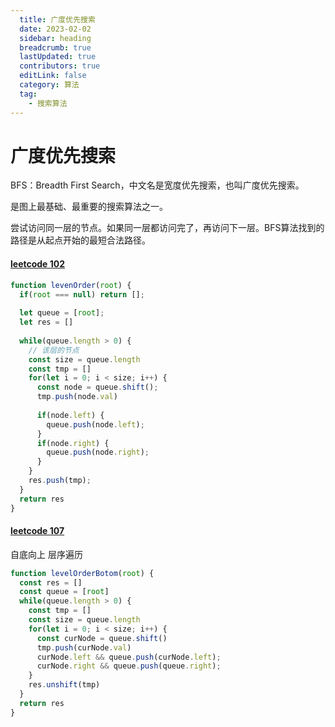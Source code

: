 ```yaml
---
  title: 广度优先搜索
  date: 2023-02-02
  sidebar: heading
  breadcrumb: true
  lastUpdated: true
  contributors: true
  editLink: false
  category: 算法
  tag:
    - 搜索算法
---
```


# 广度优先搜索

BFS：Breadth First Search，中文名是宽度优先搜索，也叫广度优先搜索。

是图上最基础、最重要的搜索算法之一。

尝试访问同一层的节点。如果同一层都访问完了，再访问下一层。BFS算法找到的路径是从起点开始的最短合法路径。



#### [leetcode 102](https://leetcode.cn/problems/binary-tree-level-order-traversal/)

```js
function levenOrder(root) {
  if(root === null) return [];
  
  let queue = [root];
  let res = []
  
  while(queue.length > 0) {
    // 该层的节点
    const size = queue.length
    const tmp = [] 
    for(let i = 0; i < size; i++) {
      const node = queue.shift();
      tmp.push(node.val)
    
      if(node.left) {
        queue.push(node.left);
      }
      if(node.right) {
        queue.push(node.right);
      }
    }
    res.push(tmp);
  }
  return res
}
```



#### [leetcode 107](https://leetcode.cn/problems/binary-tree-level-order-traversal-ii/)

自底向上 层序遍历

```js
function levelOrderBotom(root) {
  const res = []
  const queue = [root]
  while(queue.length > 0) {
    const tmp = []
    const size = queue.length
    for(let i = 0; i < size; i++) {
      const curNode = queue.shift()
      tmp.push(curNode.val)
      curNode.left && queue.push(curNode.left);
      curNode.right && queue.push(queue.right);
    }
    res.unshift(tmp)
  }
  return res
}
```

